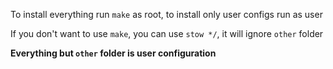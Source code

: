 To install everything run `make` as root, to install only user configs run as user

If you don't want to use `make`, you can use `stow */`, it will ignore `other` folder

**Everything but `other` folder is user configuration**
